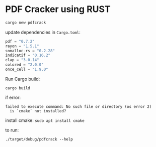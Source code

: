 # PDF Cracker using RUST


```bash
cargo new pdfcrack
```

update dependencies in `Cargo.toml`:

```python
pdf = "0.7.2"
rayon = "1.5.1"
snmalloc-rs = "0.2.28"
indicatif = "0.16.2"
clap = "3.0.14"
colored = "2.0.0"
once_cell = "1.9.0"
```

Run Cargo build:

```shell
cargo build
```

if error:
```
failed to execute command: No such file or directory (os error 2)
  is `cmake` not installed?
```

install cmake: `sudo apt install cmake`


to run:
```
./target/debug/pdfcrack --help
```
